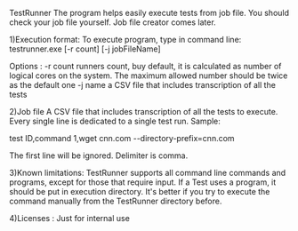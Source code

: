 TestRunner
The program helps easily execute tests from job file. You should check your job file yourself. Job file creator comes later.

1)Execution format:
To execute program, type in command line:
testrunner.exe [-r count] [-j jobFileName]

Options :
-r count    runners count, buy default, it is calculated as number 
            of logical cores on the system. The maximum allowed number 
            should be twice as the default one
-j name     a CSV file that includes transcription of all the tests

2)Job file
A CSV file that includes transcription of all the tests to
execute. Every single line is dedicated to a single test run. Sample:

test ID,command
1,wget cnn.com --directory-prefix=cnn.com

The first line will be ignored. Delimiter is comma.

3)Known limitations:
TestRunner supports all command line commands and programs, except for those that require input.
If a Test uses a program, it should be put in execution directory. It's better if you try to execute the command manually from the TestRunner directory before.

4)Licenses : Just for internal use